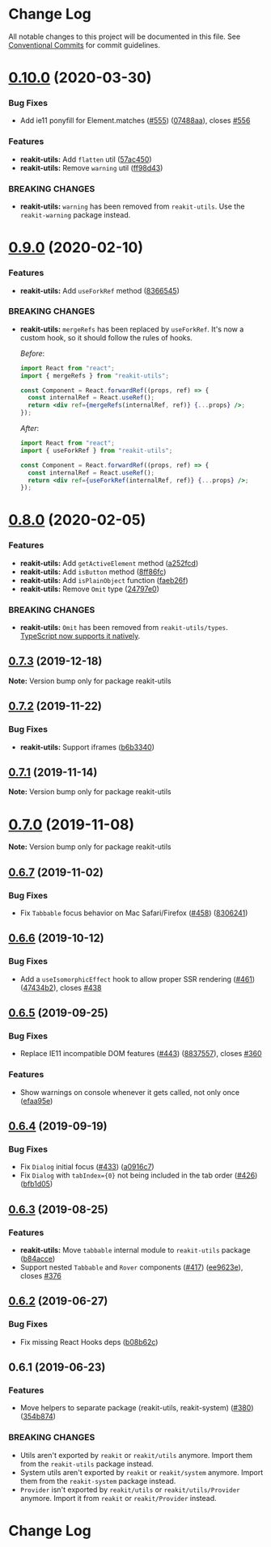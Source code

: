 # Change Log

All notable changes to this project will be documented in this file.
See [Conventional Commits](https://conventionalcommits.org) for commit guidelines.

# [0.10.0](https://github.com/reakit/reakit/tree/master/packages/reakit-utils/compare/reakit-utils@0.9.0...reakit-utils@0.10.0) (2020-03-30)


### Bug Fixes

* Add ie11 ponyfill for Element.matches ([#555](https://github.com/reakit/reakit/tree/master/packages/reakit-utils/issues/555)) ([07488aa](https://github.com/reakit/reakit/tree/master/packages/reakit-utils/commit/07488aa1142ffba652c4582890f52bda9953966a)), closes [#556](https://github.com/reakit/reakit/tree/master/packages/reakit-utils/issues/556)


### Features

* **reakit-utils:** Add `flatten` util ([57ac450](https://github.com/reakit/reakit/tree/master/packages/reakit-utils/commit/57ac4503da4604bae5a18dc6d7e6644ec152daad))
* **reakit-utils:** Remove `warning` util ([ff98d43](https://github.com/reakit/reakit/tree/master/packages/reakit-utils/commit/ff98d43568790cc191fde1ee9b56a35311a3a10f))


### BREAKING CHANGES

* **reakit-utils:** `warning` has been removed from `reakit-utils`. Use the `reakit-warning` package instead.





# [0.9.0](https://github.com/reakit/reakit/tree/master/packages/reakit-utils/compare/reakit-utils@0.8.0...reakit-utils@0.9.0) (2020-02-10)


### Features

* **reakit-utils:** Add `useForkRef` method ([8366545](https://github.com/reakit/reakit/tree/master/packages/reakit-utils/commit/8366545bf372cb8fb7c61bd18785c780c3794361))


### BREAKING CHANGES

* **reakit-utils:** `mergeRefs` has been replaced by `useForkRef`. It's now a custom hook, so it should follow the rules of hooks.

  *Before*:
  ```jsx
  import React from "react";
  import { mergeRefs } from "reakit-utils";

  const Component = React.forwardRef((props, ref) => {
    const internalRef = React.useRef();
    return <div ref={mergeRefs(internalRef, ref)} {...props} />;
  });
  ```

  *After*:
  ```jsx
  import React from "react";
  import { useForkRef } from "reakit-utils";

  const Component = React.forwardRef((props, ref) => {
    const internalRef = React.useRef();
    return <div ref={useForkRef(internalRef, ref)} {...props} />;
  });
  ```





# [0.8.0](https://github.com/reakit/reakit/tree/master/packages/reakit-utils/compare/reakit-utils@0.7.3...reakit-utils@0.8.0) (2020-02-05)


### Features

* **reakit-utils:** Add `getActiveElement` method ([a252fcd](https://github.com/reakit/reakit/tree/master/packages/reakit-utils/commit/a252fcd))
* **reakit-utils:** Add `isButton` method ([8ff86fc](https://github.com/reakit/reakit/tree/master/packages/reakit-utils/commit/8ff86fc))
* **reakit-utils:** Add `isPlainObject` function ([faeb26f](https://github.com/reakit/reakit/tree/master/packages/reakit-utils/commit/faeb26f))
* **reakit-utils:** Remove `Omit` type ([24797e0](https://github.com/reakit/reakit/tree/master/packages/reakit-utils/commit/24797e0))


### BREAKING CHANGES

* **reakit-utils:** `Omit` has been removed from `reakit-utils/types`. [TypeScript now supports it natively](https://www.typescriptlang.org/docs/handbook/utility-types.html#omittk).





## [0.7.3](https://github.com/reakit/reakit/tree/master/packages/reakit-utils/compare/reakit-utils@0.7.2...reakit-utils@0.7.3) (2019-12-18)

**Note:** Version bump only for package reakit-utils





## [0.7.2](https://github.com/reakit/reakit/tree/master/packages/reakit-utils/compare/reakit-utils@0.7.1...reakit-utils@0.7.2) (2019-11-22)


### Bug Fixes

* **reakit-utils:** Support iframes ([b6b3340](https://github.com/reakit/reakit/tree/master/packages/reakit-utils/commit/b6b3340))





## [0.7.1](https://github.com/reakit/reakit/tree/master/packages/reakit-utils/compare/reakit-utils@0.7.0...reakit-utils@0.7.1) (2019-11-14)

**Note:** Version bump only for package reakit-utils





# [0.7.0](https://github.com/reakit/reakit/tree/master/packages/reakit-utils/compare/reakit-utils@0.6.7...reakit-utils@0.7.0) (2019-11-08)

**Note:** Version bump only for package reakit-utils





## [0.6.7](https://github.com/reakit/reakit/tree/master/packages/reakit-utils/compare/reakit-utils@0.6.6...reakit-utils@0.6.7) (2019-11-02)


### Bug Fixes

* Fix `Tabbable` focus behavior on Mac Safari/Firefox ([#458](https://github.com/reakit/reakit/tree/master/packages/reakit-utils/issues/458)) ([8306241](https://github.com/reakit/reakit/tree/master/packages/reakit-utils/commit/8306241))





## [0.6.6](https://github.com/reakit/reakit/tree/master/packages/reakit-utils/compare/reakit-utils@0.6.5...reakit-utils@0.6.6) (2019-10-12)


### Bug Fixes

* Add a `useIsomorphicEffect` hook to allow proper SSR rendering ([#461](https://github.com/reakit/reakit/tree/master/packages/reakit-utils/issues/461)) ([47434b2](https://github.com/reakit/reakit/tree/master/packages/reakit-utils/commit/47434b2)), closes [#438](https://github.com/reakit/reakit/tree/master/packages/reakit-utils/issues/438)





## [0.6.5](https://github.com/reakit/reakit/tree/master/packages/reakit-utils/compare/reakit-utils@0.6.4...reakit-utils@0.6.5) (2019-09-25)


### Bug Fixes

* Replace IE11 incompatible DOM features ([#443](https://github.com/reakit/reakit/tree/master/packages/reakit-utils/issues/443)) ([8837557](https://github.com/reakit/reakit/tree/master/packages/reakit-utils/commit/8837557)), closes [#360](https://github.com/reakit/reakit/tree/master/packages/reakit-utils/issues/360)


### Features

* Show warnings on console whenever it gets called, not only once ([efaa95e](https://github.com/reakit/reakit/tree/master/packages/reakit-utils/commit/efaa95e))





## [0.6.4](https://github.com/reakit/reakit/tree/master/packages/reakit-utils/compare/reakit-utils@0.6.3...reakit-utils@0.6.4) (2019-09-19)


### Bug Fixes

* Fix `Dialog` initial focus ([#433](https://github.com/reakit/reakit/tree/master/packages/reakit-utils/issues/433)) ([a0916c7](https://github.com/reakit/reakit/tree/master/packages/reakit-utils/commit/a0916c7))
* Fix `Dialog` with `tabIndex={0}` not being included in the tab order ([#426](https://github.com/reakit/reakit/tree/master/packages/reakit-utils/issues/426)) ([bfb1d05](https://github.com/reakit/reakit/tree/master/packages/reakit-utils/commit/bfb1d05))





## [0.6.3](https://github.com/reakit/reakit/tree/master/packages/reakit-utils/compare/reakit-utils@0.6.2...reakit-utils@0.6.3) (2019-08-25)


### Features

* **reakit-utils:** Move `tabbable` internal module to `reakit-utils` package ([b84acce](https://github.com/reakit/reakit/tree/master/packages/reakit-utils/commit/b84acce))
* Support nested `Tabbable` and `Rover` components ([#417](https://github.com/reakit/reakit/tree/master/packages/reakit-utils/issues/417)) ([ee9623e](https://github.com/reakit/reakit/tree/master/packages/reakit-utils/commit/ee9623e)), closes [#376](https://github.com/reakit/reakit/tree/master/packages/reakit-utils/issues/376)





## [0.6.2](https://github.com/reakit/reakit/tree/master/packages/reakit-utils/compare/reakit-utils@0.6.1...reakit-utils@0.6.2) (2019-06-27)


### Bug Fixes

* Fix missing React Hooks deps ([b08b62c](https://github.com/reakit/reakit/tree/master/packages/reakit-utils/commit/b08b62c))





## 0.6.1 (2019-06-23)


### Features

* Move helpers to separate package (reakit-utils, reakit-system) ([#380](https://github.com/reakit/reakit/tree/master/packages/reakit-utils/issues/380)) ([354b874](https://github.com/reakit/reakit/tree/master/packages/reakit-utils/commit/354b874))


### BREAKING CHANGES

* Utils aren't exported by `reakit` or `reakit/utils` anymore. Import them from the `reakit-utils` package instead.
* System utils aren't exported by `reakit` or `reakit/system` anymore. Import them from the `reakit-system` package instead.
* `Provider` isn't exported by `reakit/utils` or `reakit/utils/Provider` anymore. Import it from `reakit` or `reakit/Provider` instead.





# Change Log
